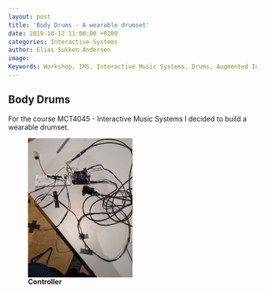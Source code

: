 ```yaml
---
layout: post
title: 'Body Drums - A wearable drumset'
date: 2019-10-12 11:00:00 +0200
categories: Interactive-Systems
author: Elias Sukken Andersen
image: 
Keywords: Workshop, IMS, Interactive Music Systems, Drums, Augmented Instrument, C++, Bela
---
```


## Body Drums 
For the course MCT4045 - Interactive Music Systems I decided to build a wearable drumset.

<figure>
<img src="assets/img/elias/Body_drums.jpg" width = "50%" align="center" />
<figcaption><strong>Controller</strong></figcaption>
</figure>

